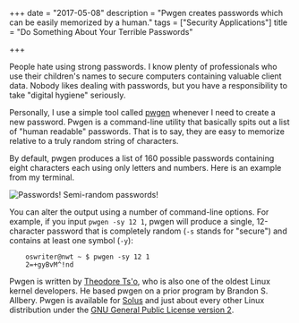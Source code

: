 +++
date = "2017-05-08"
description = "Pwgen creates passwords which can be easily memorized by a human."
tags = ["Security Applications"]
title = "Do Something About Your Terrible Passwords"

+++

People hate using strong passwords. I know plenty of professionals who use their children's names to secure computers containing valuable client data. Nobody likes dealing with passwords, but you have a responsibility to take "digital hygiene" seriously.

Personally, I use a simple tool called [pwgen](https://sourceforge.net/projects/pwgen/) whenever I need to create a new password. Pwgen is a command-line utility that basically spits out a list of "human readable" passwords. That is to say, they are easy to memorize relative to a truly random string of characters.

By default, pwgen produces a list of 160 possible passwords containing eight characters each using only letters and numbers. Here is an example from my terminal.

![Passwords! Semi-random passwords!](/images/2017-05-08-pwgen.png)

You can alter the output using a number of command-line options. For example, if you input ``pwgen -sy 12 1``, pwgen will produce a single, 12-character password that is completely random (`-s` stands for "secure") and contains at least one symbol (`-y`):

		oswriter@nwt ~ $ pwgen -sy 12 1
		2=+gyBvM^!nd 

Pwgen is written by [Theodore Ts'o](https://thunk.org/tytso/), who is also one of the oldest Linux kernel developers. He based pwgen on a prior program by Brandon S. Allbery. Pwgen is available for [Solus](https://git.solus-project.com/packages/pwgen/) and just about every other Linux distribution under the [GNU General Public License version 2](https://opensource.org/licenses/GPL-2.0).